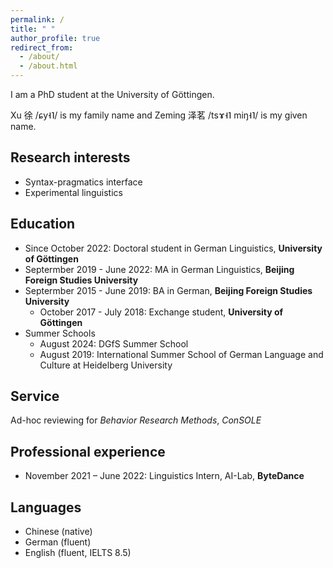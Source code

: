 ```yaml
---
permalink: /
title: " "
author_profile: true
redirect_from: 
  - /about/
  - /about.html
---
```

I am a PhD student at the University of Göttingen.

Xu 徐 /ɕy˧˥/ is my family name and Zeming 泽茗 /tsɤ˧˥ miŋ˧˥/ is my given name. 

Research interests
---
* Syntax-pragmatics interface 
* Experimental linguistics

Education
---
* Since October 2022: Doctoral student in German Linguistics, **University of Göttingen**
* Septermber 2019 - June 2022: MA in German Linguistics, **Beijing Foreign Studies University**
* Septermber 2015 - June 2019: BA in German, **Beijing Foreign Studies University**
  + October 2017 - July 2018: Exchange student, **University of Göttingen**
* Summer Schools
  + August 2024: DGfS Summer School
  +	August 2019: International Summer School of German Language and Culture at Heidelberg University

Service 
---
Ad-hoc reviewing for *Behavior Research Methods*, *ConSOLE*

Professional experience
---
* November 2021 – June 2022: Linguistics Intern, AI-Lab, **ByteDance**

Languages 
---
* Chinese (native)
* German (fluent)
* English (fluent, IELTS 8.5)

